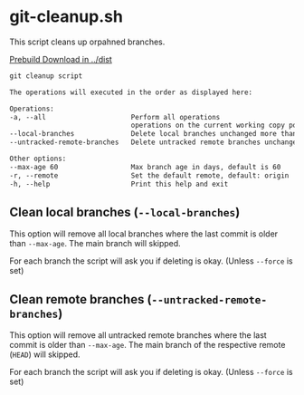 # git-cleanup.sh

This script cleans up orpahned branches.

[Prebuild Download in ../dist](../dist/git-cleanup.sh)

```txt
git cleanup script

The operations will executed in the order as displayed here:

Operations:
-a, --all                     Perform all operations
                              operations on the current working copy possible
--local-branches              Delete local branches unchanged more than X days
--untracked-remote-branches   Delete untracked remote branches unchanged more than X days

Other options:
--max-age 60                  Max branch age in days, default is 60
-r, --remote                  Set the default remote, default: origin
-h, --help                    Print this help and exit
```

## Clean local branches (`--local-branches`)

This option will remove all local branches where the last commit is older
than `--max-age`. The main branch will skipped.

For each branch the script will ask you if deleting is okay. 
(Unless `--force` is set)

## Clean remote branches (`--untracked-remote-branches`)

This option will remove all untracked remote branches where the last commit is
older than `--max-age`. The main branch of the respective remote (`HEAD`) will
skipped.

For each branch the script will ask you if deleting is okay. 
(Unless `--force` is set)
